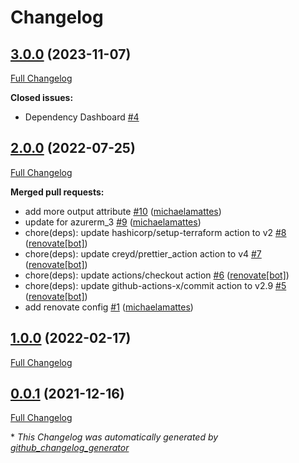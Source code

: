 # Changelog

## [3.0.0](https://github.com/telekom-mms/terraform-azurerm-log-analytics/tree/3.0.0) (2023-11-07)

[Full Changelog](https://github.com/telekom-mms/terraform-azurerm-log-analytics/compare/2.0.0...3.0.0)

**Closed issues:**

- Dependency Dashboard [\#4](https://github.com/telekom-mms/terraform-azurerm-log-analytics/issues/4)

## [2.0.0](https://github.com/telekom-mms/terraform-azurerm-log-analytics/tree/2.0.0) (2022-07-25)

[Full Changelog](https://github.com/telekom-mms/terraform-azurerm-log-analytics/compare/1.0.0...2.0.0)

**Merged pull requests:**

- add more output attribute [\#10](https://github.com/telekom-mms/terraform-azurerm-log-analytics/pull/10) ([michaelamattes](https://github.com/michaelamattes))
- update for azurerm\_3 [\#9](https://github.com/telekom-mms/terraform-azurerm-log-analytics/pull/9) ([michaelamattes](https://github.com/michaelamattes))
- chore\(deps\): update hashicorp/setup-terraform action to v2 [\#8](https://github.com/telekom-mms/terraform-azurerm-log-analytics/pull/8) ([renovate[bot]](https://github.com/apps/renovate))
- chore\(deps\): update creyd/prettier\_action action to v4 [\#7](https://github.com/telekom-mms/terraform-azurerm-log-analytics/pull/7) ([renovate[bot]](https://github.com/apps/renovate))
- chore\(deps\): update actions/checkout action [\#6](https://github.com/telekom-mms/terraform-azurerm-log-analytics/pull/6) ([renovate[bot]](https://github.com/apps/renovate))
- chore\(deps\): update github-actions-x/commit action to v2.9 [\#5](https://github.com/telekom-mms/terraform-azurerm-log-analytics/pull/5) ([renovate[bot]](https://github.com/apps/renovate))
- add renovate config [\#1](https://github.com/telekom-mms/terraform-azurerm-log-analytics/pull/1) ([michaelamattes](https://github.com/michaelamattes))

## [1.0.0](https://github.com/telekom-mms/terraform-azurerm-log-analytics/tree/1.0.0) (2022-02-17)

[Full Changelog](https://github.com/telekom-mms/terraform-azurerm-log-analytics/compare/0.0.1...1.0.0)

## [0.0.1](https://github.com/telekom-mms/terraform-azurerm-log-analytics/tree/0.0.1) (2021-12-16)

[Full Changelog](https://github.com/telekom-mms/terraform-azurerm-log-analytics/compare/25d6312fa1b331112b42008b62549b6719e3fda6...0.0.1)



\* *This Changelog was automatically generated by [github_changelog_generator](https://github.com/github-changelog-generator/github-changelog-generator)*
